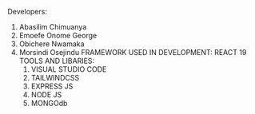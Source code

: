 Developers:
1. Abasilim Chimuanya
2. Emoefe Onome George
3. Obichere Nwamaka
4. Morsindi Osejindu
   FRAMEWORK USED IN DEVELOPMENT: REACT 19
   TOOLS AND LIBARIES:
   1. VISUAL STUDIO CODE
   2. TAILWINDCSS
   3. EXPRESS JS
   4. NODE JS
   5. MONGOdb
